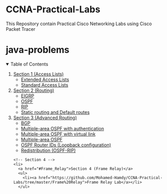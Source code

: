 # CCNA-Practical-Labs
This Repository contain Practical Cisco Networking Labs using Cisco Packet Tracer 
# java-problems
<!-- TABLE OF CONTENTS -->
<details open="open">
  <summary>Table of Contents</summary>
  <ol>
    <!-- Section 1 -->
    <li>
      <a href="#Access Lists">Section 1 (Access Lists)</a>
      <ul>
        <li><a href="https://github.com/Mohamed-Hamdy/CCNA-Practical-Labs/tree/master/Access%20Lists/Extended%20Access%20Lists">Extended Access Lists</a></li>
      </ul>
      <ul>
        <li><a href="https://github.com/Mohamed-Hamdy/CCNA-Practical-Labs/tree/master/Access%20Lists/Standard%20Access%20Lists">Standard Access Lists</a></li>
      </ul>
    </li>
    <!-- Section 2 -->
    <li>
      <a href="#Access Lists">Section 2 (Routing)</a>
      <ul>
        <li><a href="https://github.com/Mohamed-Hamdy/CCNA-Practical-Labs/tree/master/Routing/EIGRP">EIGRP</a></li>
      </ul>
      <ul>
        <li><a href="https://github.com/Mohamed-Hamdy/CCNA-Practical-Labs/tree/master/Routing/OSPF">OSPF</a></li>
      </ul>
      <ul>
        <li><a href="https://github.com/Mohamed-Hamdy/CCNA-Practical-Labs/tree/master/Routing/RIP">RIP</a></li>
      </ul>
      <ul>
        <li><a href="https://github.com/Mohamed-Hamdy/CCNA-Practical-Labs/tree/master/Routing/Static%20routing%20and%20Default%20routes">Static routing and Default routes</a>
          </li>
      </ul>
    </li>
    <!-- Section 3 -->
    <li>
      <a href="#Access Lists">Section 3 (Advanced Routing)</a>
      <ul>
        <li><a href="https://github.com/Mohamed-Hamdy/CCNA-Practical-Labs/tree/master/Advanced%20Routing/BGP">BGP</a></li>
      </ul>
      <ul>
        <li><a href="https://github.com/Mohamed-Hamdy/CCNA-Practical-Labs/tree/master/Advanced%20Routing/Multiple-area%20OSPF%20with%20authentication">Multiple-area OSPF with                          authentication</a></li>
      </ul>
      <ul>
        <li><a href="https://github.com/Mohamed-Hamdy/CCNA-Practical-Labs/tree/master/Advanced%20Routing/Multiple-area%20OSPF%20with%20virtual%20link">Multiple-area OSPF with                    virtual link</a></li>
      </ul>
      <ul>
        <li><a href="https://github.com/Mohamed-Hamdy/CCNA-Practical-Labs/tree/master/Advanced%20Routing/Multiple-area%20OSPF">Multiple-area OSPF</a</li>
      </ul>
      <ul>
        <li><a href="https://github.com/Mohamed-Hamdy/CCNA-Practical-Labs/tree/master/Advanced%20Routing/OSPF%20Router%20IDs%20(Loopback%20configuration)">OSPF Router IDs       (Loopback configuration)</a</li>
      </ul>
          <ul>
        <li><a href="https://github.com/Mohamed-Hamdy/CCNA-Practical-Labs/tree/master/Advanced%20Routing/Redistribution%20(OSPF-RIP)">Redistribution (OSPF-RIP)</a></li>
      </ul>
    </li>
        
    <!-- Section 4 -->
    <li>
      <a href="#Frame_Relay">Section 4 (Frame Relay)</a>
      <ul>
        <li><a href="https://github.com/Mohamed-Hamdy/CCNA-Practical-Labs/tree/master/Frame%20Relay">Frame Relay Lab</a></li>
      </ul>
   </li> 
  </ol>
  
</details>


